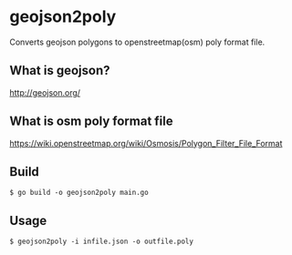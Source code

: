 # geojson2poly
Converts geojson polygons to openstreetmap(osm) poly format file.

## What is geojson?
http://geojson.org/


## What is osm poly format file
https://wiki.openstreetmap.org/wiki/Osmosis/Polygon_Filter_File_Format


## Build
```
$ go build -o geojson2poly main.go
```


## Usage
```
$ geojson2poly -i infile.json -o outfile.poly
```
